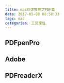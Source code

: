 ```yaml
---
title: mac软体推荐之PDF篇
date: 2017-05-08 08:58:33
tags: mac
categories: 工具理性
---
```


## PDFpenPro

## Adobe

## PDFreaderX